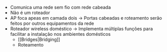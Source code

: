 - Comunica uma rede sem fio com rede cabeada
- Não é um roteador
- AP foca apeas em camada dois -> Portas cabeadas e roteamento serão feitos por outros equipamentos da rede
- Roteador wireless doméstico -> Implementa múltiplas funções para facilitar a instalação nos ambientes domésticos
	- [[Bridges|Bridging]]
	- Roteamento
